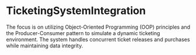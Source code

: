 # TicketingSystemIntegration
The focus is on utilizing Object-Oriented Programming (OOP) principles and the Producer-Consumer pattern to simulate a dynamic ticketing environment. The system  handles concurrent ticket releases and purchases while maintaining data integrity.
